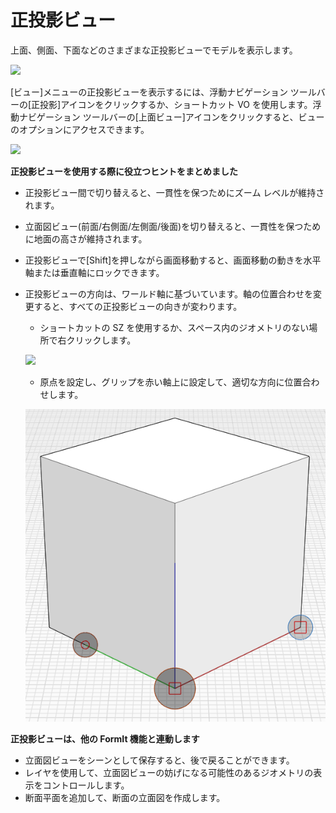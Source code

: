 # 正投影ビュー

上面、側面、下面などのさまざまな正投影ビューでモデルを表示します。

![](../.gitbook/assets/infotainment\_2016\_product\_02.png)

[ビュー]メニューの正投影ビューを表示するには、浮動ナビゲーション ツールバーの[正投影]アイコンをクリックするか、ショートカット VO を使用します。浮動ナビゲーション ツールバーの[上面ビュー]アイコンをクリックすると、ビューのオプションにアクセスできます。

![](../.gitbook/assets/floating-nav\_flyout-v2.png)

**正投影ビューを使用する際に役立つヒントをまとめました**

* 正投影ビュー間で切り替えると、一貫性を保つためにズーム レベルが維持されます。
* 立面図ビュー(前面/右側面/左側面/後面)を切り替えると、一貫性を保つために地面の高さが維持されます。
* 正投影ビューで[Shift]を押しながら画面移動すると、画面移動の動きを水平軸または垂直軸にロックできます。
* 正投影ビューの方向は、ワールド軸に基づいています。軸の位置合わせを変更すると、すべての正投影ビューの向きが変わります。

   * ショートカットの SZ を使用するか、スペース内のジオメトリのない場所で右クリックします。

   ![](../.gitbook/assets/set-axes\_context.PNG)&#x20;

   * 原点を設定し、グリップを赤い軸上に設定して、適切な方向に位置合わせします。

   ![](../.gitbook/assets/set-axes.PNG)&#x20;

**正投影ビューは、他の FormIt 機能と連動します**

* 立面図ビューをシーンとして保存すると、後で戻ることができます。
* レイヤを使用して、立面図ビューの妨げになる可能性のあるジオメトリの表示をコントロールします。
* 断面平面を追加して、断面の立面図を作成します。
